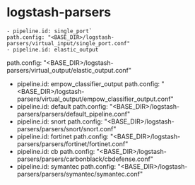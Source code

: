 # logstash-parsers
```
- pipeline.id: single_port`
path.config: "<BASE_DIR>/logstash-parsers/virtual_input/single_port.conf"
- pipeline.id: elastic_output
```

path.config: "<BASE_DIR>/logstash-parsers/virtual_output/elastic_output.conf"
- pipeline.id: empow_classifier_output
path.config: "<BASE_DIR>/logstash-parsers/virtual_output/empow_classifier_output.conf"
- pipeline.id: default
path.config: "<BASE_DIR>/logstash-parsers/parsers/default_pipeline.conf"
- pipeline.id: snort
path.config: "<BASE_DIR>/logstash-parsers/parsers/snort/snort.conf"
- pipeline.id: fortinet
path.config: "<BASE_DIR>/logstash-parsers/parsers/fortinet/fortinet.conf"
- pipeline.id: cb
path.config: "<BASE_DIR>/logstash-parsers/parsers/carbonblack/cbdefense.conf"
- pipeline.id: symantec
path.config: "<BASE_DIR>/logstash-parsers/parsers/symantec/symantec.conf"

